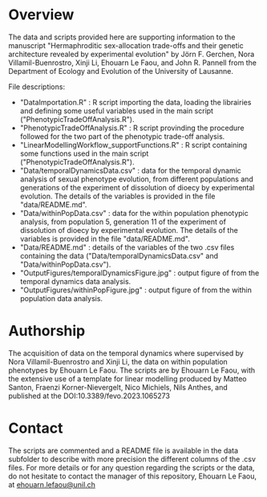 # Overview

The data and scripts provided here are supporting information to the manuscript "Hermaphroditic sex-allocation trade-offs and their genetic architecture revealed by experimental evolution" by Jörn F. Gerchen, Nora Villamil-Buenrostro, Xinji Li, Ehouarn Le Faou, and John R. Pannell from the Department of Ecology and Evolution of the University of Lausanne.

File descriptions:
- "DataImportation.R" : R script importing the data, loading the librairies and defining some useful variables used in the main script ("PhenotypicTradeOffAnalysis.R").
- "PhenotypicTradeOffAnalysis.R" : R script provinding the procedure followed for the two part of the phenotypic trade-off analysis.
- "LinearModellingWorkflow_supportFunctions.R" : R script containing some functions used in the main script ("PhenotypicTradeOffAnalysis.R").
- "Data/temporalDynamicsData.csv" : data for the temporal dynamic analysis of sexual phenotype evolution, from different populations and generations of the experiment of dissolution of dioecy by experimental evolution. The details of the variables is provided in the file "data/README.md".
- "Data/withinPopData.csv" : data for the within population phenotypic analysis, from population 5, generation 11 of the experiment of dissolution of dioecy by experimental evolution. The details of the variables is provided in the file "data/README.md".
- "Data/README.md" : details of the variables of the two .csv files containing the data ("Data/temporalDynamicsData.csv" and "Data/withinPopData.csv").
- "OutputFigures/temporalDynamicsFigure.jpg" : output figure of from the temporal dynamics data analysis.
- "OutputFigures/withinPopFigure.jpg" : output figure of from the within population data analysis.

# Authorship

The acquisition of data on the temporal dynamics where supervised by Nora Villamil-Buenrostro and Xinji Li, the data on within population phenotypes by Ehouarn Le Faou.
The scripts are by Ehouarn Le Faou, with the extensive use of a template for linear modelling produced by Matteo Santon, Fraenzi Korner-Nievergelt, Nico Michiels, Nils Anthes, and published at the DOI:10.3389/fevo.2023.1065273

# Contact

The scripts are commented and a README file is available in the data subfolder to describe with more precision the different columns of the .csv files.
For more details or for any question regarding the scripts or the data, do not hesitate to contact the manager of this repository, Ehouarn Le Faou, at ehouarn.lefaou@unil.ch









